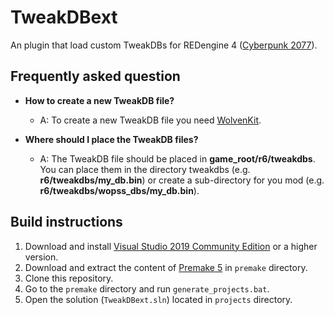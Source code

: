 # TweakDBext

An plugin that load custom TweakDBs for REDengine 4 ([Cyberpunk 2077](https://www.cyberpunk.net)).

## Frequently asked question

- **How to create a new TweakDB file?**
  - A: To create a new TweakDB file you need [WolvenKit](https://github.com/WolvenKit/WolvenKit).

- **Where should I place the TweakDB files?**
  - A: The TweakDB file should be placed in **game_root/r6/tweakdbs**. You can place them in the directory tweakdbs (e.g. **r6/tweakdbs/my_db.bin**) or create a sub-directory for you mod (e.g. **r6/tweakdbs/wopss_dbs/my_db.bin**).

## Build instructions

1. Download and install [Visual Studio 2019 Community Edition](https://www.visualstudio.com/) or a higher version.
2. Download and extract the content of [Premake 5](https://github.com/premake/premake-core/releases) in `premake` directory.
3. Clone this repository.
4. Go to the `premake` directory and run `generate_projects.bat`.
5. Open the solution (`TweakDBext.sln`) located in `projects` directory.
